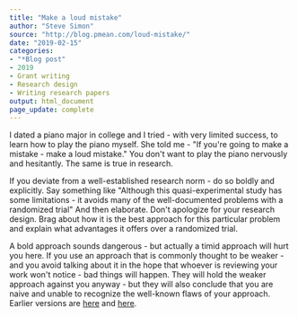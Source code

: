```yaml
---
title: "Make a loud mistake"
author: "Steve Simon"
source: "http://blog.pmean.com/loud-mistake/"
date: "2019-02-15"
categories:
- "*Blog post"
- 2019
- Grant writing
- Research design
- Writing research papers
output: html_document
page_update: complete
---
```


I dated a piano major in college and I tried - with very limited success, to learn how to play the piano myself. She told me - "If you're going to make a mistake - make a loud mistake." You don't want to play the piano nervously and hesitantly. The same is true in research. 

<!---More--->

If you deviate from a well-established research norm - do so boldly and explicitly. Say something like "Although this quasi-experimental study has some limitations - it avoids many of the well-documented problems with a randomized trial" And then elaborate. Don't apologize for your research design. Brag about how it is the best approach for this particular problem and explain what advantages it offers over a randomized trial.

A bold approach sounds dangerous - but actually a timid approach will hurt you here. If you use an approach that is commonly thought to be weaker - and you avoid talking about it in the hope that whoever is reviewing your work won't notice - bad things will happen. They will hold the weaker approach against you anyway - but they will also conclude that you are naive and unable to recognize the well-known flaws of your approach.
Earlier versions are [here][sim1] and [here][sim2].
 
[sim1]: http://blog.pmean.com/loud-mistake/
[sim2]: http://new.pmean.com/loud-mistake/
 
